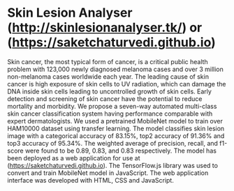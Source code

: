 # Skin Lesion Analyser (http://skinlesionanalyser.tk/) or (https://saketchaturvedi.github.io)

Skin cancer, the most typical form of cancer, is a critical public health problem with 123,000 newly diagnosed melanoma cases and over 3 million non-melanoma cases worldwide each year. The leading cause of skin cancer is high exposure of skin cells to UV radiation, which can damage the DNA inside skin cells leading to uncontrolled growth of skin cells. Early detection and screening of skin cancer have the potential to reduce mortality and morbidity. We propose a seven-way automated multi-class skin cancer classification system having performance comparable with expert dermatologists. We used a pretrained MobileNet model to train over HAM10000 dataset using transfer learning. The model classifies skin lesion image with a categorical accuracy of 83.15%, top2 accuracy of 91.36% and top3 accuracy of 95.34%. The weighted average of precision, recall, and f1-score were found to be 0.89, 0.83, and 0.83 respectively. The model has been deployed as a web application for use at (https://saketchaturvedi.github.io). The TensorFlow.js library was used to convert and train MobileNet model in JavaScript. The web application interface was developed with HTML, CSS and JavaScript.
